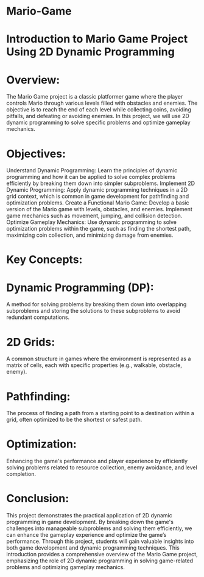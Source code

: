 # Mario-Game
# Introduction to Mario Game Project Using 2D Dynamic Programming
# Overview:
 The Mario Game project is a classic platformer game where the player controls Mario through various levels filled with obstacles and enemies. The objective is to reach the end of each level while collecting 
 coins, avoiding pitfalls, and defeating or avoiding enemies. In this project, we will use 2D dynamic programming to solve specific problems and optimize gameplay mechanics.

# Objectives:
 Understand Dynamic Programming: Learn the principles of dynamic programming and how it can be applied to solve complex problems efficiently by breaking them down into simpler subproblems.
 Implement 2D Dynamic Programming: Apply dynamic programming techniques in a 2D grid context, which is common in game development for pathfinding and optimization problems.
 Create a Functional Mario Game: Develop a basic version of the Mario game with levels, obstacles, and enemies. Implement game mechanics such as movement, jumping, and collision detection.
 Optimize Gameplay Mechanics: Use dynamic programming to solve optimization problems within the game, such as finding the shortest path, maximizing coin collection, and minimizing damage from enemies.

# Key Concepts:
# Dynamic Programming (DP): 
A method for solving problems by breaking them down into overlapping subproblems and storing the solutions to these subproblems to avoid redundant computations.

# 2D Grids: 
A common structure in games where the environment is represented as a matrix of cells, each with specific properties (e.g., walkable, obstacle, enemy).

# Pathfinding: 
The process of finding a path from a starting point to a destination within a grid, often optimized to be the shortest or safest path.

# Optimization: 
Enhancing the game's performance and player experience by efficiently solving problems related to resource collection, enemy avoidance, and level completion.

# Conclusion:
 This project demonstrates the practical application of 2D dynamic programming in game development. By breaking down the game's challenges into manageable subproblems and solving them efficiently, we can enhance the gameplay experience and optimize the game’s performance. Through this project, students will gain valuable insights into both game development and dynamic programming techniques.
 This introduction provides a comprehensive overview of the Mario Game project, emphasizing the role of 2D dynamic programming in solving game-related problems and optimizing gameplay mechanics.






